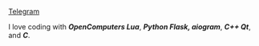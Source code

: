 <!--- Меня зовут **Кирилл Гусарев** --->

[Telegram](https://t.me/kgusarev)

I love coding with ***OpenComputers Lua***, ***Python Flask, aiogram***, ***C++ Qt***, and ***C***.


<!---
- 👋 Hi, I’m @GusarevKirill
- 👀 I’m interested in ...
- 🌱 I’m currently learning ...
- 💞️ I’m looking to collaborate on ...
- 📫 How to reach me ...
--->

<!---
GusarevKirill/GusarevKirill is a ✨ special ✨ repository because its `README.md` (this file) appears on your GitHub profile.
You can click the Preview link to take a look at your changes.
--->
